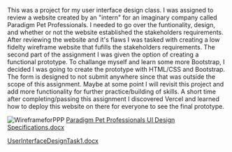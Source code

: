 This was a project for my user interface design class. I was assigned to review a website created by an "intern" for an imaginary company called Paradigm Pet Professionals. I needed to go over the funtionality, design, and whether or not the website established the stakeholders requirements. After reviewing the website and it's flaws I was tasked with creating a low fidelty wireframe website that fufills the stakeholders requirements.  The second part of the assignment I was given the option of creating a functional prototype.  To challange myself and learn some more Bootstrap, I decided I was going to create the prototype with HTML/CSS and Bootstrap. The form is designed to not submit anywhere since that was outside the scope of this assignment.  Maybe at some point I will revisit this project and add more functionality for further practice/building of skills. A short time after completing/passing this assignment I discovered Vercel and learned how to deploy this website on there for everyone to see the final prototype.

![WireframeforPPP](https://user-images.githubusercontent.com/50165092/137602832-15d8036c-30fa-43f8-980c-4fe1f5be4652.png)
[Paradigm Pet Professionals UI Design Specifications.docx](https://github.com/FelixBerinde/Paradigm_Pet_Professionals_Prototype/files/7358298/Paradigm.Pet.Professionals.UI.Design.Specifications.docx)

[UserInterfaceDesignTask1.docx](https://github.com/FelixBerinde/Paradigm_Pet_Professionals_Prototype/files/7358300/UserInterfaceDesignTask1.docx)
